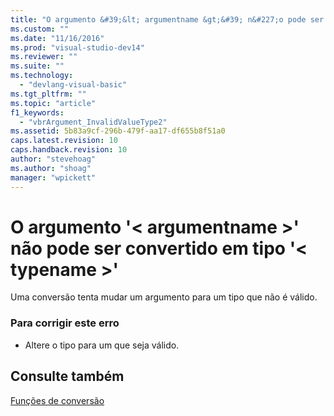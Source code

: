 ```yaml
---
title: "O argumento &#39;&lt; argumentname &gt;&#39; n&#227;o pode ser convertido em tipo &#39;&lt; typename &gt;&#39; | Microsoft Docs"
ms.custom: ""
ms.date: "11/16/2016"
ms.prod: "visual-studio-dev14"
ms.reviewer: ""
ms.suite: ""
ms.technology: 
  - "devlang-visual-basic"
ms.tgt_pltfrm: ""
ms.topic: "article"
f1_keywords: 
  - "vbrArgument_InvalidValueType2"
ms.assetid: 5b83a9cf-296b-479f-aa17-df655b8f51a0
caps.latest.revision: 10
caps.handback.revision: 10
author: "stevehoag"
ms.author: "shoag"
manager: "wpickett"
---
```

# O argumento &#39;&lt; argumentname &gt;&#39; n&#227;o pode ser convertido em tipo &#39;&lt; typename &gt;&#39;
Uma conversão tenta mudar um argumento para um tipo que não é válido.  
  
### Para corrigir este erro  
  
-   Altere o tipo para um que seja válido.  
  
## Consulte também  
 [Funções de conversão](../../visual-basic/language-reference/functions/conversion-functions.md)